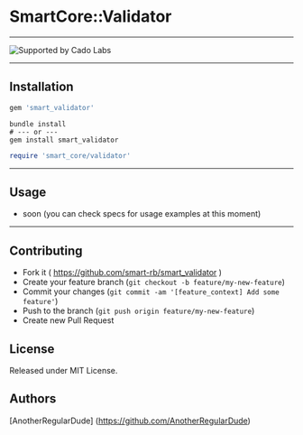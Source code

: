 # SmartCore::Validator

---

<img src="https://github.com/Cado-Labs/cado-labs-resources/blob/main/cado_labs_supporting_rounded.svg" alt="Supported by Cado Labs" />

---

## Installation

```ruby
gem 'smart_validator'
```

```shell
bundle install
# --- or ---
gem install smart_validator
```

```ruby
require 'smart_core/validator'
```

---

## Usage

- soon (you can check specs for usage examples at this moment)

---

## Contributing

- Fork it ( https://github.com/smart-rb/smart_validator )
- Create your feature branch (`git checkout -b feature/my-new-feature`)
- Commit your changes (`git commit -am '[feature_context] Add some feature'`)
- Push to the branch (`git push origin feature/my-new-feature`)
- Create new Pull Request

## License

Released under MIT License.

## Authors

[AnotherRegularDude] (https://github.com/AnotherRegularDude)
